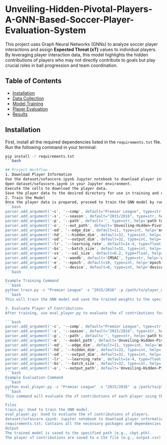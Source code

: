 # Unveiling-Hidden-Pivotal-Players-A-GNN-Based-Soccer-Player-Evaluation-System
This project uses Graph Neural Networks (GNNs) to analyze soccer player interactions and assign **Expected Threat (xT)** values to individual players. By leveraging player interaction data, this model highlights the hidden contributions of players who may not directly contribute to goals but play crucial roles in ball progression and team coordination.

## Table of Contents
- [Installation](#installation)
- [Data Collection](#data-collection)
- [Model Training](#model-training)
- [Player Evaluation](#player-evaluation)
- [Results](#results)

## Installation

First, install all the required dependencies listed in the `requirements.txt` file. Run the following command in your terminal:

```bash
pip install -r requirements.txt
```bash

## Project Workflow
1. Download Player Information
Use the dataset/sofascore.ipynb Jupyter notebook to download player information from SofaScore. Follow these steps:
Open dataset/sofascore.ipynb in your Jupyter environment.
Execute the cells to download the player data.
Save the player data to the desired directory for use in training and evaluation.
2. Train the Model
Once the player data is prepared, proceed to train the GNN model by running the train.py script. Before training, you can update the script's arguments to fit your competition, season, and other configurations.
```bash
parser.add_argument('-c', '--comp', default="Premier League", type=str, help='competition name')
parser.add_argument('-s', '--season', default="2015/2016", type=str, help='season name')
parser.add_argument('-p', '--path', default='', type=str, help='path to player data')
parser.add_argument('-o', '--out_path', default='Unveiling-Hidden-Pivotal-Players-A-GNN-Based-Soccer-Player-Evaluation-System/ckpt.pth', type=str, help='path to save model')
parser.add_argument('-ed', '--edge_dim', default=11, type=int, help='edge feature dim')
parser.add_argument('-hd', '--hidden_dim', default=32, type=int, help='hidden dimension')
parser.add_argument('-od', '--output_dim', default=32, type=int, help='output dimension')
parser.add_argument('-lr', '--learning_rate', default=1e-4, type=float, help='learning rate')
parser.add_argument('-bs', '--batch_size', default=32, type=int, help='batch size')
parser.add_argument('-vs', '--val_size', default=0.2, type=float, help='validation size')
parser.add_argument('-w', '--wandb', default='CMSAC', type=str, help='wandb project name')
parser.add_argument('-e', '--epoch', default=10, type=int, help='epoch number for training')
parser.add_argument('-d', '--device', default=0, type=int, help='device number')
```bash

Example Training Command
```bash
python train.py -c "Premier League" -s "2015/2016" -p /path/to/player_data -o /path/to/save_model.ckpt
```bash
This will train the GNN model and save the trained weights to the specified out_path.

3. Evaluate Player xT Contributions
After training, use eval_player.py to evaluate the xT contributions for each player. Update the script’s arguments to match your setup.

```bash
parser.add_argument('-c', '--comp', default="Premier League", type=str, help='competition name')
parser.add_argument('-s', '--season', default="2015/2016", type=str, help='season name')
parser.add_argument('-p', '--path', default='', type=str, help='path to player data')
parser.add_argument('-m', '--model_path', default='Unveiling-Hidden-Pivotal-Players-A-GNN-Based-Soccer-Player-Evaluation-System/ckpt.pth', type=str, help='path to load model')
parser.add_argument('-ed', '--edge_dim', default=11, type=int, help='edge feature dim')
parser.add_argument('-hd', '--hidden_dim', default=32, type=int, help='hidden dimension')
parser.add_argument('-od', '--output_dim', default=32, type=int, help='output dimension')
parser.add_argument('-lr', '--learning_rate', default=1e-4, type=float, help='learning rate')
parser.add_argument('-bs', '--batch_size', default=32, type=int, help='batch size')
parser.add_argument('-o', '--output_path', default='Unveiling-Hidden-Pivotal-Players-A-GNN-Based-Soccer-Player-Evaluation-System/output.csv', type=str, help='path to save evaluation results')
```bash
Example Evaluation Command
```bash
python eval_player.py -c "Premier League" -s "2015/2016" -p /path/to/player_data -m /path/to/save_model.ckpt -o /path/to/output.csv
```bash
This command will evaluate the xT contributions of each player using the trained GNN model and save the results to the specified output_path.

Files
train.py: Used to train the GNN model.
eval_player.py: Used to evaluate the xT contributions of players.
dataset/sofascore.ipynb: Jupyter notebook to download player information from SofaScore.
requirements.txt: Contains all the necessary packages and dependencies required for the project.
Output
The trained model is saved to the specified path (e.g., ckpt.pth).
The player xT contributions are saved to a CSV file (e.g., output.csv).
